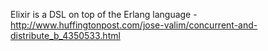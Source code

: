 Elixir is a DSL on top of the Erlang language - http://www.huffingtonpost.com/jose-valim/concurrent-and-distribute_b_4350533.html

